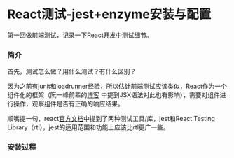 # React测试-jest+enzyme安装与配置

第一回做前端测试，记录一下React开发中测试细节。

### 简介
首先，测试怎么做？用什么测试？有什么区别？

因为之前有junit和loadrunner经验，所以估计前端测试应该类似，React作为一个组件化的框架（阮一峰前辈的[博客](http://www.ruanyifeng.com/blog/2016/02/react-testing-tutorial.html)  中提到JSX语法对此也有影响），需要对组件进行操作，观察组件是否有正确的响应结果。

顺嘴提一句，react[官方文档](https://zh-hans.reactjs.org/docs/testing.html)中提到了两种测试工具/库，jest和React Testing Library（rtl），jest的适用范围和功能上应该比rtl更广一些。

### 安装过程


